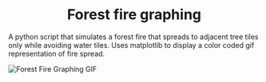 <h1 align="center">Forest fire graphing</h1>
<p>A python script that simulates a forest fire that spreads to adjacent tree tiles only while avoiding water tiles. Uses matplotlib to display a color coded gif representation of fire spread.</p>

![Forest Fire Graphing GIF](https://i.imgur.com/vZcJjV2.gif)
